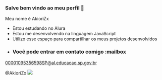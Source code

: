 ### Salve bem vindo ao meu perfil 🪽
Meu nome é AkioriZx 

- Estou estudando no Alura
- Estou me desenvolvendo na linguagem JavaScript
- Utilizo esse espaço para compartilhar os meus projetos desenvolvidos
- ### Você pode entrar em contato comigo :mailbox

00001095356598SP@al.educacao.sp.gov.br

@AkioriZx
![](https://images.app.goo.gl/hqCAvpN2q7AQFWe36)
